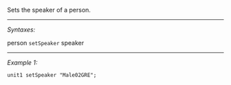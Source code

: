Sets the speaker of a person.


---
*Syntaxes:*

person `setSpeaker` speaker

---
*Example 1:*

```sqf
unit1 setSpeaker "Male02GRE";
```